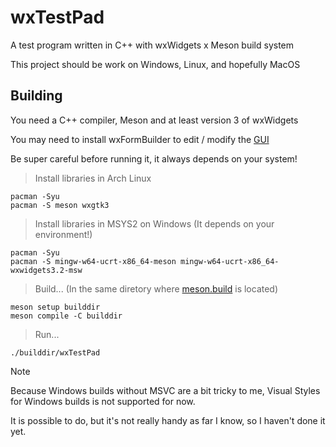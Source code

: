 # wxTestPad

A test program written in C++ with wxWidgets x Meson build system

This project should be work on Windows, Linux, and hopefully MacOS

## Building

You need a C++ compiler, Meson and at least version 3 of wxWidgets

You may need to install wxFormBuilder to edit / modify the [GUI](/gui/wxTestPadGUI.fbp)

Be super careful before running it, it always depends on your system!
> Install libraries in Arch Linux
```console
pacman -Syu
pacman -S meson wxgtk3
```
> Install libraries in MSYS2 on Windows (It depends on your environment!)
```console
pacman -Syu
pacman -S mingw-w64-ucrt-x86_64-meson mingw-w64-ucrt-x86_64-wxwidgets3.2-msw
```
> Build... (In the same diretory where [meson.build](/meson.build) is located)
```console
meson setup builddir
meson compile -C builddir
```
> Run...
```console
./builddir/wxTestPad
```

> [!NOTE]
> Because Windows builds without MSVC are a bit tricky to me, Visual Styles for Windows builds is not supported for now.
> 
> It is possible to do, but it's not really handy as far I know, so I haven't done it yet.
